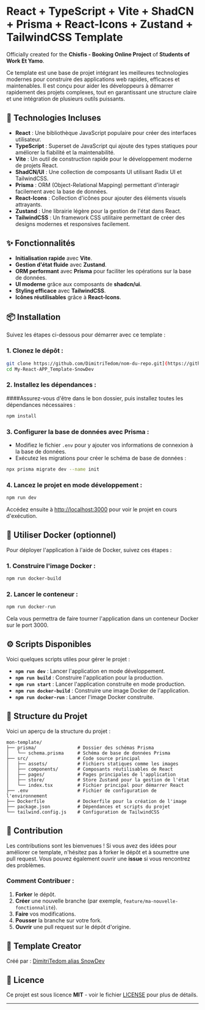 # React + TypeScript + Vite + ShadCN + Prisma + React-Icons + Zustand + TailwindCSS Template

Officially created for the **Chisfis - Booking Online Project** of **Students of Work Et Yamo**.

Ce template est une base de projet intégrant les meilleures technologies modernes pour construire des applications web rapides, efficaces et maintenables. Il est conçu pour aider les développeurs à démarrer rapidement des projets complexes, tout en garantissant une structure claire et une intégration de plusieurs outils puissants.

## 🚀 Technologies Incluses

- **React** : Une bibliothèque JavaScript populaire pour créer des interfaces utilisateur.
- **TypeScript** : Superset de JavaScript qui ajoute des types statiques pour améliorer la fiabilité et la maintenabilité.
- **Vite** : Un outil de construction rapide pour le développement moderne de projets React.
- **ShadCN/UI** : Une collection de composants UI utilisant Radix UI et TailwindCSS.
- **Prisma** : ORM (Object-Relational Mapping) permettant d'interagir facilement avec la base de données.
- **React-Icons** : Collection d'icônes pour ajouter des éléments visuels attrayants.
- **Zustand** : Une librairie légère pour la gestion de l'état dans React.
- **TailwindCSS** : Un framework CSS utilitaire permettant de créer des designs modernes et responsives facilement.

## ✨ Fonctionnalités

- **Initialisation rapide** avec **Vite**.
- **Gestion d'état fluide** avec **Zustand**.
- **ORM performant** avec **Prisma** pour faciliter les opérations sur la base de données.
- **UI moderne** grâce aux composants de **shadcn/ui**.
- **Styling efficace** avec **TailwindCSS**.
- **Icônes réutilisables** grâce à **React-Icons**.

## 📦 Installation

Suivez les étapes ci-dessous pour démarrer avec ce template :

### 1. Clonez le dépôt :

```bash
git clone https://github.com/DimitriTedom/nom-du-repo.git](https://github.com/Worketyamo-Students/My-React-APP_Template-SnowDev.git
cd My-React-APP_Template-SnowDev
```

### 2. Installez les dépendances :

####Assurez-vous d'être dans le bon dossier, puis installez toutes les dépendances nécessaires :

```bash
npm install
```

### 3. Configurer la base de données avec Prisma :

- Modifiez le fichier `.env` pour y ajouter vos informations de connexion à la base de données.
- Exécutez les migrations pour créer le schéma de base de données :

```bash
npx prisma migrate dev --name init
```

### 4. Lancez le projet en mode développement :

```bash
npm run dev
```

Accédez ensuite à [http://localhost:3000](http://localhost:3000) pour voir le projet en cours d'exécution.

## 🐳 Utiliser Docker (optionnel)

Pour déployer l'application à l'aide de Docker, suivez ces étapes :

### 1. Construire l'image Docker :

```bash
npm run docker-build
```

### 2. Lancer le conteneur :

```bash
npm run docker-run
```

Cela vous permettra de faire tourner l'application dans un conteneur Docker sur le port 3000.

## ⚙️ Scripts Disponibles

Voici quelques scripts utiles pour gérer le projet :

- **`npm run dev`** : Lancer l'application en mode développement.
- **`npm run build`** : Construire l'application pour la production.
- **`npm run start`** : Lancer l'application construite en mode production.
- **`npm run docker-build`** : Construire une image Docker de l'application.
- **`npm run docker-run`** : Lancer l'image Docker construite.

## 📁 Structure du Projet

Voici un aperçu de la structure du projet :

```
mon-template/
├── prisma/               # Dossier des schémas Prisma
│   └── schema.prisma     # Schéma de base de données Prisma
├── src/                  # Code source principal
│   ├── assets/           # Fichiers statiques comme les images
│   ├── components/       # Composants réutilisables de React
│   ├── pages/            # Pages principales de l'application
│   ├── store/            # Store Zustand pour la gestion de l'état
│   └── index.tsx         # Fichier principal pour démarrer React
├── .env                  # Fichier de configuration de l'environnement
├── Dockerfile            # Dockerfile pour la création de l'image
├── package.json          # Dépendances et scripts du projet
└── tailwind.config.js    # Configuration de TailwindCSS
```

## 🤝 Contribution

Les contributions sont les bienvenues ! Si vous avez des idées pour améliorer ce template, n'hésitez pas à forker le dépôt et à soumettre une pull request. Vous pouvez également ouvrir une **issue** si vous rencontrez des problèmes.

### Comment Contribuer :

1. **Forker** le dépôt.
2. **Créer** une nouvelle branche (par exemple, `feature/ma-nouvelle-fonctionnalité`).
3. **Faire** vos modifications.
4. **Pousser** la branche sur votre fork.
5. **Ouvrir** une pull request sur le dépôt d'origine.

## 👤 Template Creator

Créé par : [DimitriTedom alias SnowDev](https://github.com/DimitriTedom)

## 📄 Licence

Ce projet est sous licence **MIT** - voir le fichier [LICENSE](LICENSE) pour plus de détails.

---

